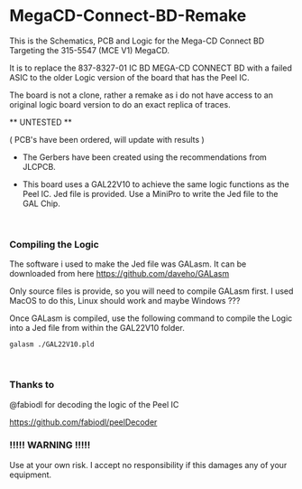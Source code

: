 # MegaCD-Connect-BD-Remake
 This is the Schematics, PCB and Logic for the Mega-CD Connect BD Targeting the 315-5547 (MCE V1) MegaCD.

It is to replace the 837-8327-01 IC BD MEGA-CD CONNECT BD with a failed ASIC to the older Logic version of the board that has the Peel IC.

The board is not a clone, rather a remake as i do not have access to an original logic board version to do an exact replica of traces.

** UNTESTED **

( PCB's have been ordered, will update with results )

* The Gerbers have been created using the recommendations from JLCPCB.

* This board uses a GAL22V10 to achieve the same logic functions as the Peel IC. Jed file is provided. 
  Use a MiniPro to write the Jed file to the GAL Chip.

<br>

### Compiling the Logic

The software i used to make the Jed file was GALasm. It can be downloaded from here https://github.com/daveho/GALasm

Only source files is provide, so you will need to compile GALasm first. I used MacOS to do this, Linux should work and maybe Windows ???

Once GALasm is compiled, use the following command to compile the Logic into a Jed file from within the GAL22V10 folder.

```
galasm ./GAL22V10.pld
```

<br>

### Thanks to

@fabiodl for decoding the logic of the Peel IC

https://github.com/fabiodl/peelDecoder


### !!!!! WARNING !!!!!

Use at your own risk. I accept no responsibility if this damages any of your equipment.
